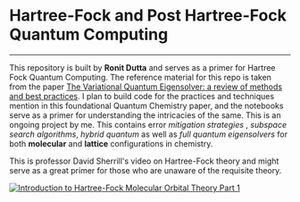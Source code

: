 # Hartree-Fock and Post Hartree-Fock Quantum Computing
---
This repository is built by **Ronit Dutta** and serves as a primer for Hartree Fock Quantum Computing. The reference material for this repo is taken from the paper [The Variational Quantum Eigensolver: a review of methods and best practices](https://arxiv.org/abs/2111.05176). I plan to build code for the practices and techniques mention in this foundational Quantum Chemistry paper, and the notebooks serve as a primer for understanding the intricacies of the same. This is an ongoing project by me. This contains error *mitigation strategies* , *subspace search algorithms*, *hybrid quantum* as well as *full quantum eigensolvers* for both **molecular** and **lattice** configurations in chemistry.

This is professor David Sherrill's video on Hartree-Fock theory and might serve as a great primer for those who are unaware of the requisite theory.

[![Introduction to Hartree-Fock Molecular Orbital Theory Part 1](https://img.youtube.com/vi/qcYxyP_SDLU/0.jpg)](https://www.youtube.com/watch?v=qcYxyP_SDLU)
